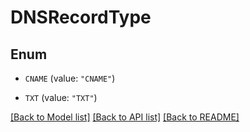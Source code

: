 # DNSRecordType

## Enum


* `CNAME` (value: `"CNAME"`)

* `TXT` (value: `"TXT"`)


[[Back to Model list]](../README.md#documentation-for-models) [[Back to API list]](../README.md#documentation-for-api-endpoints) [[Back to README]](../README.md)



